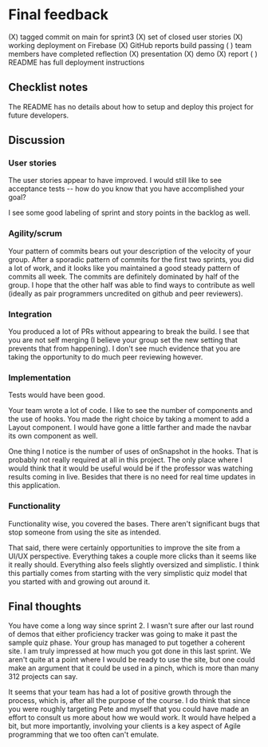 # Final feedback

(X) tagged commit on main for sprint3
(X) set of closed user stories
(X) working deployment on Firebase
(X) GitHub reports build passing
( ) team members have completed reflection
(X) presentation
(X) demo
(X) report
( ) README has full deployment instructions

## Checklist notes

The README has no details about how to setup and deploy this project for future developers.

## Discussion

### User stories

The user stories appear to have improved. I would still like to see acceptance tests -- how do you know that you have accomplished your goal?

I see some good labeling of sprint and story points in the backlog as well.

### Agility/scrum

Your pattern of commits bears out your description of the velocity of your group. After a sporadic pattern of commits for the first two sprints, you did a lot of work, and it looks like you maintained a good steady pattern of commits all week. The commits are definitely dominated by half of the group. I hope that the other half was able to find ways to contribute as well (ideally as pair programmers uncredited on github and peer reviewers).

### Integration

You produced a lot of PRs without appearing to break the build. I see that you are not self merging (I believe your group set the new setting that prevents that from happening). I don't see much evidence that you are taking the opportunity to do much peer reviewing however.

### Implementation

Tests would have been good.

Your team wrote a lot of code. I like to see the number of components and the use of hooks. You made the right choice by taking a moment to add a Layout component. I would have gone a little farther and made the navbar its own component as well.

One thing I notice is the number of uses of onSnapshot in the hooks. That is probably not really required at all in this project. The only place where I would think that it would be useful would be if the professor was watching results coming in live. Besides that there is no need for real time updates in this application.

### Functionality

Functionality wise, you covered the bases. There aren't significant bugs that stop someone from using the site as intended.

That said, there were certainly opportunities to improve the site from a UI/UX perspective. Everything takes a couple more clicks than it seems like it really should. Everything also feels slightly oversized and simplistic. I think this partially comes from starting with the very simplistic quiz model that you started with and growing out around it.

## Final thoughts

You have come a long way since sprint 2. I wasn't sure after our last round of demos that either proficiency tracker was going to make it past the sample quiz phase. Your group has managed to put together a coherent site. I am truly impressed at how much you got done in this last sprint. We aren't quite at a point where I would be ready to use the site, but one could make an argument that it could be used in a pinch, which is more than many 312 projects can say.

It seems that your team has had a lot of positive growth through the process, which is, after all the purpose of the course. I do think that since you were roughly targeting Pete and myself that you could have made an effort to consult us more about how we would work. It would have helped a bit, but more importantly, involving your clients is a key aspect of Agile programming that we too often can't emulate.
